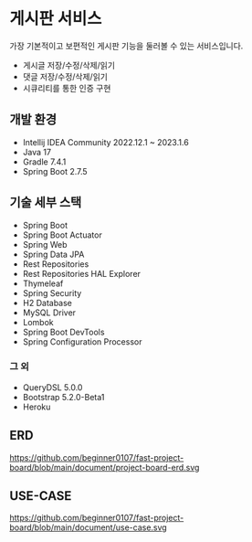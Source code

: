 # 게시판 서비스
가장 기본적이고 보편적인 게시판 기능을 둘러볼 수 있는 서비스입니다. 
- 게시글 저장/수정/삭제/읽기 
- 댓글 저장/수정/삭제/읽기
- 시큐리티를 통한 인증 구현


## 개발 환경
- Intellij IDEA Community 2022.12.1 ~ 2023.1.6
- Java 17
- Gradle 7.4.1
- Spring Boot 2.7.5
## 기술 세부 스택
- Spring Boot
- Spring Boot Actuator
- Spring Web
- Spring Data JPA
- Rest Repositories
- Rest Repositories HAL Explorer
- Thymeleaf
- Spring Security
- H2 Database
- MySQL Driver
- Lombok
- Spring Boot DevTools
- Spring Configuration Processor
### 그 외
- QueryDSL 5.0.0
- Bootstrap 5.2.0-Beta1
- Heroku

## ERD
https://github.com/beginner0107/fast-project-board/blob/main/document/project-board-erd.svg

## USE-CASE
https://github.com/beginner0107/fast-project-board/blob/main/document/use-case.svg
